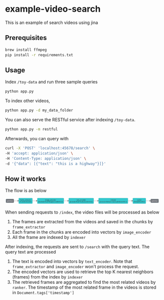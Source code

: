 # example-video-search
This is an example of search videos using jina

## Prerequisites

```bash
brew install ffmpeg
pip install -r requirements.txt
```

## Usage
Index `/toy-data` and run three sample queries

```bash
python app.py
```

To index other videos, 

```bash
python app.py -d my_data_folder
```

You can also serve the RESTful service after indexing `/toy-data`.

```bash
python app.py -m restful
```

Afterwards, you can query with

```bash
curl -X 'POST' 'localhost:45678/search' \
-H 'accept: application/json' \
-H 'Content-Type: application/json' \
-d '{"data": [{"text": "this is a highway"}]}'
```


## How it works
The flow is as below

![](.github/flow.jpg)

When sending requests to `/index`, the video files will be processed as below 
1. The frames are extracted from the videos and saved in the chunks by `frame_extractor`
2. Each frame in the chunks are encoded into vectors by `image_encoder`
3. All the frame are indexed by `indexer`

After indexing, the requests are sent to `/search` with the query text. The query text are processed
1. The text is encoded into vectors by `text_encoder`. Note that `frame_extractor` and `image_encoder` won't process the request.
2. The encoded vectors are used to retrieve the top K nearest neighbors (frames) from the index by `indexer`
3. The retrieved frames are aggregated to find the most related videos by `ranker`. The timestamp of the most related frame in the videos is stored in `Document.tags['timestamp']`

